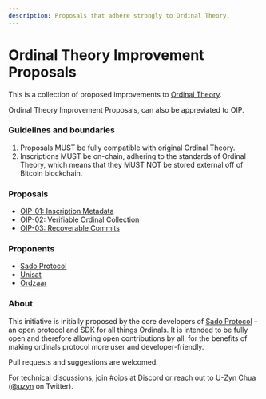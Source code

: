 ```yaml
---
description: Proposals that adhere strongly to Ordinal Theory.
---
```


# Ordinal Theory Improvement Proposals

This is a collection of proposed improvements to [Ordinal Theory](https://docs.ordinals.com/).

Ordinal Theory Improvement Proposals, can also be appreviated to OIP.

### Guidelines and boundaries

1. Proposals MUST be fully compatible with original Ordinal Theory.
2. Inscriptions MUST be on-chain, adhering to the standards of Ordinal Theory, which means that they MUST NOT be stored external off of Bitcoin blockchain.

### Proposals

* [OIP-01: Inscription Metadata](oip-01-inscription-metadata.md)
* [OIP-02: Verifiable Ordinal Collection](oip-02-verifiable-ordinal-collection.md)
* [OIP-03: Recoverable Commits](oip-03-recoverable-commits.md)

### Proponents

* [Sado Protocol](https://sado.space)
* [Unisat](https://unisat.io)
* [Ordzaar](https://ordzaar.com)

### About

This initiative is initially proposed by the core developers of [Sado Protocol](https://sado.space) – an open protocol and SDK for all things Ordinals. It is intended to be fully open and therefore allowing open contributions by all, for the benefits of making ordinals protocol more user and developer-friendly. 

Pull requests and suggestions are welcomed.

For technical discussions, join #oips at Discord or reach out to U-Zyn Chua ([@uzyn](https://twitter.com/uzyn) on Twitter).
